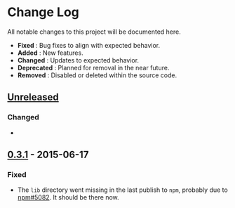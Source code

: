 # Change Log

All notable changes to this project will be documented here.

 - **Fixed**      : Bug fixes to align with expected behavior.
 - **Added**      : New features.
 - **Changed**    : Updates to expected behavior.
 - **Deprecated** : Planned for removal in the near future.
 - **Removed**    : Disabled or deleted within the source code.

## [Unreleased]
### Changed
 -

## [0.3.1] - 2015-06-17
### Fixed
 - The `lib` directory went missing in the last publish to `npm`, probably due to [npm#5082](https://github.com/npm/npm/issues/5082). It should be there now.


[Unreleased]:  https://github.com/sholladay/dangit/compare/v0.3.0...HEAD
[0.3.1]:       https://github.com/sholladay/dangit/compare/v0.3.0...v0.3.1
